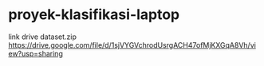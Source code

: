 # proyek-klasifikasi-laptop

link drive dataset.zip https://drive.google.com/file/d/1sjVYGVchrodUsrgACH47ofMjKXGqA8Vh/view?usp=sharing
